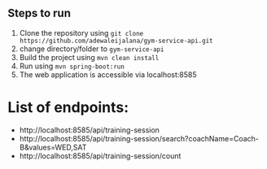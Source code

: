 ## Steps to run

1. Clone the repository using
   `git clone https://github.com/adewaleijalana/gym-service-api.git`
2. change directory/folder to `gym-service-api`
3. Build the project using
   `mvn clean install`
4. Run using `mvn spring-boot:run`
5. The web application is accessible via localhost:8585

# List of endpoints:
- http://localhost:8585/api/training-session
- http://localhost:8585/api/training-session/search?coachName=Coach-B&values=WED,SAT
- http://localhost:8585/api/training-session/count